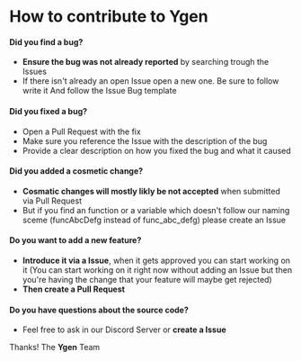 # How to contribute to Ygen
#### Did you find a bug?
 - **Ensure the bug was not already reported** by searching trough the Issues
 - If there isn't already an open Issue open a new one. Be sure to follow write it
   And follow the Issue Bug template

#### Did you fixed a bug?
 - Open a Pull Request with the fix
 - Make sure you reference the Issue with the description of the bug
 - Provide a clear description on how you fixed the bug and what it caused

#### Did you added a cosmetic change?
  - **Cosmatic changes will mostly likly be not accepted** when submitted via Pull Request
  - But if you find an function or a variable which doesn't follow our naming sceme (funcAbcDefg instead of func_abc_defg) please create an Issue

#### Do you want to add a new feature?
  - **Introduce it via a Issue**, when it gets approved you can start working on it
    (You can start working on it right now without adding an Issue but then you're having the change that your feature will maybe get rejected)
  - **Then create a Pull Request**

#### Do you have questions about the source code?
  - Feel free to ask in our Discord Server or **create a Issue**

Thanks!
The **Ygen** Team
